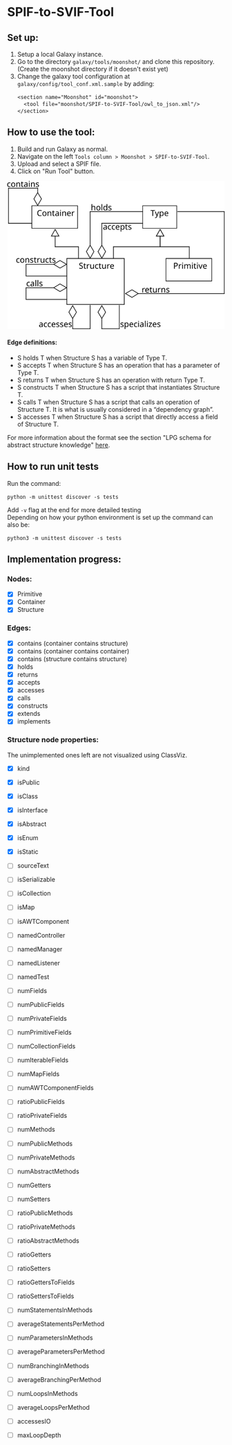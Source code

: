 # SPIF-to-SVIF-Tool

## Set up:
1. Setup a local Galaxy instance.
2. Go to the directory `galaxy/tools/moonshot/` and clone this repository. (Create the moonshot directory if it doesn't exist yet)
3. Change the galaxy tool configuration at `galaxy/config/tool_conf.xml.sample` by adding:
   ```
   <section name="Moonshot" id="moonshot">
     <tool file="moonshot/SPIF-to-SVIF-Tool/owl_to_json.xml"/>
   </section>
   ```
   
## How to use the tool:
1. Build and run Galaxy as normal.
2. Navigate on the left `Tools column > Moonshot > SPIF-to-SVIF-Tool`.
3. Upload and select a SPIF file.
4. Click on "Run Tool" button.


![](https://github.com/rsatrioadi/phd/raw/main/figures/compacted.svg)

#### Edge definitions:
- S holds T when Structure S has a variable of Type T.
- S accepts T when Structure S has an operation that has a parameter of Type T.
- S returns T when Structure S has an operation with return Type T.
- S constructs T when Structure S has a script that instantiates Structure T.
- S calls T when Structure S has a script that calls an operation of Structure T. It is what is usually considered in a “dependency graph”.
- S accesses T when Structure S has a script that directly access a field of Structure T.

For more information about the format see the section "LPG schema for abstract structure knowledge" [here](https://github.com/rsatrioadi/phd/blob/main/representation.md).

## How to run unit tests
Run the command: 
```
python -m unittest discover -s tests
```
Add `-v` flag at the end for more detailed testing <br/>
Depending on how your python environment is set up the command can also be:
```
python3 -m unittest discover -s tests
```

## Implementation progress:
### Nodes:
- [x] Primitive
- [x] Container
- [x] Structure

### Edges:
- [x] contains (container contains structure)
- [x] contains (container contains container)
- [x] contains (structure contains structure)
- [x] holds
- [x] returns
- [x] accepts
- [x] accesses
- [x] calls
- [x] constructs
- [x] extends
- [x] implements

### Structure node properties:
The unimplemented ones left are not visualized using ClassViz.

- [x] kind
- [x] isPublic
- [x] isClass
- [x] isInterface
- [x] isAbstract
- [x] isEnum
- [x] isStatic
- [ ] sourceText
- [ ] isSerializable
- [ ] isCollection
- [ ] isMap
- [ ] isAWTComponent
- [ ] namedController
- [ ] namedManager
- [ ] namedListener
- [ ] namedTest
- [ ] numFields
- [ ] numPublicFields
- [ ] numPrivateFields
- [ ] numPrimitiveFields
- [ ] numCollectionFields
- [ ] numIterableFields
- [ ] numMapFields
- [ ] numAWTComponentFields
- [ ] ratioPublicFields
- [ ] ratioPrivateFields
- [ ] numMethods
- [ ] numPublicMethods
- [ ] numPrivateMethods
- [ ] numAbstractMethods
- [ ] numGetters
- [ ] numSetters
- [ ] ratioPublicMethods
- [ ] ratioPrivateMethods
- [ ] ratioAbstractMethods
- [ ] ratioGetters
- [ ] ratioSetters
- [ ] ratioGettersToFields
- [ ] ratioSettersToFields
- [ ] numStatementsInMethods
- [ ] averageStatementsPerMethod
- [ ] numParametersInMethods
- [ ] averageParametersPerMethod
- [ ] numBranchingInMethods
- [ ] averageBranchingPerMethod
- [ ] numLoopsInMethods
- [ ] averageLoopsPerMethod
- [ ] accessesIO
- [ ] maxLoopDepth


